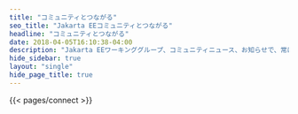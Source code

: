```yaml
---
title: "コミュニティとつながる"
seo_title: "Jakarta EEコミュニティとつながる"
headline: "コミュニティとつながる"
date: 2018-04-05T16:10:38-04:00
description: "Jakarta EEワーキンググループ、コミュニティニュース、お知らせで、常に最新情報を入手しましょう。Slackで連絡をとったり、月例の電話会議に参加したり、ソーシャルメディアで私たちを見つけたりしてください。"
hide_sidebar: true
layout: "single"
hide_page_title: true
---
```


{{< pages/connect >}}